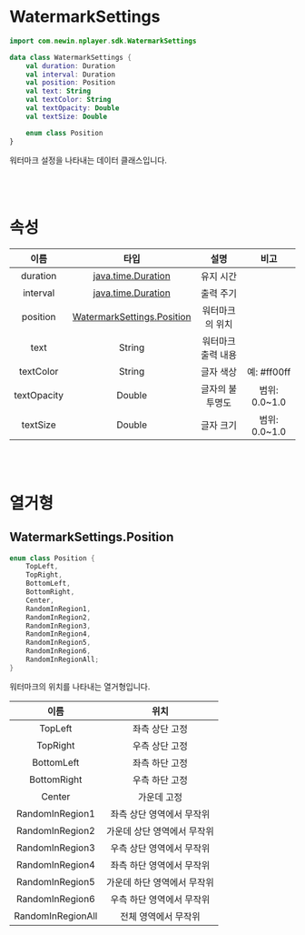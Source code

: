 # WatermarkSettings

```kotlin
import com.newin.nplayer.sdk.WatermarkSettings
```

```kotlin
data class WatermarkSettings {
    val duration: Duration
    val interval: Duration
    val position: Position
    val text: String
    val textColor: String
    val textOpacity: Double
    val textSize: Double

    enum class Position
}
```

워터마크 설정을 나타내는 데이터 클래스입니다.

<br><br>
# 속성

| 이름 | 타입 | 설명 | 비고 |
|:--:|:--:|:--:|:--:|
|duration|[java.time.Duration](https://developer.android.com/reference/java/time/Duration)|유지 시간||
|interval|[java.time.Duration](https://developer.android.com/reference/java/time/Duration)|출력 주기||
|position|[WatermarkSettings.Position](#watermarksettingsposition)|워터마크의 위치||
|text|String|워터마크 출력 내용||
|textColor|String|글자 색상|예: #ff00ff|
|textOpacity|Double|글자의 불투명도|범위: 0.0~1.0|
|textSize|Double|글자 크기|범위: 0.0~1.0|

<br><br>
# 열거형

## WatermarkSettings.Position
```kotlin
enum class Position {
    TopLeft,
    TopRight,
    BottomLeft,
    BottomRight,
    Center,
    RandomInRegion1,
    RandomInRegion2,
    RandomInRegion3,
    RandomInRegion4,
    RandomInRegion5,
    RandomInRegion6,
    RandomInRegionAll;
}
```
워터마크의 위치를 나타내는 열거형입니다.

| 이름 | 위치 |
|:--:|:--:|
|TopLeft|좌측 상단 고정|
|TopRight|우측 상단 고정|
|BottomLeft|좌측 하단 고정|
|BottomRight|우측 하단 고정|
|Center|가운데 고정|
|RandomInRegion1|좌측 상단 영역에서 무작위|
|RandomInRegion2|가운데 상단 영역에서 무작위|
|RandomInRegion3|우측 상단 영역에서 무작위|
|RandomInRegion4|좌측 하단 영역에서 무작위| 
|RandomInRegion5|가운데 하단 영역에서 무작위|
|RandomInRegion6|우측 하단 영역에서 무작위|
|RandomInRegionAll|전체 영역에서 무작위|
